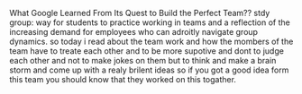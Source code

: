 What Google Learned From Its Quest to Build the Perfect Team??
stdy group:
way for students to practice working in teams and a reflection of the increasing demand for employees who can adroitly navigate group dynamics.
so today i read about the team work and how the mombers of the team have to  treate each other and to be more supotive and dont to judge each other and not to make jokes on them but to think  and make a brain storm and come up with a realy brilent ideas so  if you got a good idea form this team you should know that they worked on this togather. 